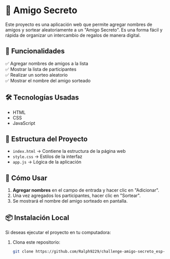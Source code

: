 # 🎁 Amigo Secreto  

Este proyecto es una aplicación web que permite agregar nombres de amigos y sortear aleatoriamente a un "Amigo Secreto". Es una forma fácil y rápida de organizar un intercambio de regalos de manera digital.  

## 🚀 Funcionalidades  
✅ Agregar nombres de amigos a la lista  
✅ Mostrar la lista de participantes  
✅ Realizar un sorteo aleatorio  
✅ Mostrar el nombre del amigo sorteado  

## 🛠️ Tecnologías Usadas  
- HTML  
- CSS  
- JavaScript  

## 📂 Estructura del Proyecto  
- `index.html` → Contiene la estructura de la página web  
- `style.css` → Estilos de la interfaz  
- `app.js` → Lógica de la aplicación  

## 📌 Cómo Usar  
1. **Agregar nombres** en el campo de entrada y hacer clic en "Adicionar".  
2. Una vez agregados los participantes, hacer clic en "Sortear".  
3. Se mostrará el nombre del amigo sorteado en pantalla.  

## 📦 Instalación Local  
Si deseas ejecutar el proyecto en tu computadora:  

1. Clona este repositorio:  
   ```bash
   git clone https://github.com/Ralph9229/challenge-amigo-secreto_esp-main.git
